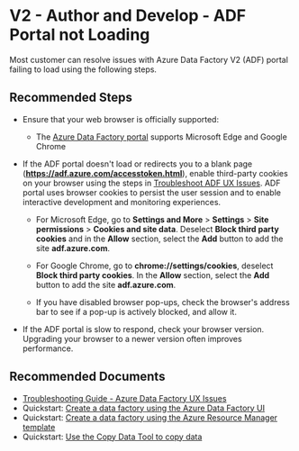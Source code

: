 <properties
  pagetitle="V2 - Author and Develop - ADF Portal not Loading"
  service=""
  resource=""
  ms.author="chez,haoc,fangl"
  selfhelptype="Generic"
  supporttopicids="32629437"
  resourcetags=""
  productpesids="15613"
  cloudenvironments="public,fairfax,usnat,ussec"
  articleid="2aae3671-bww5-0099-erd7-3623ebc13d45"
  ownershipid="AzureData_DataFactory" />
# V2 - Author and Develop - ADF Portal not Loading

Most customer can resolve issues with Azure Data Factory V2 (ADF) portal failing to load using the following steps.

## **Recommended Steps**

* Ensure that your web browser is officially supported:
  * The [Azure Data Factory portal](https://ms-adf.azure.com/datafactories) supports Microsoft Edge and Google Chrome 

* If the ADF portal doesn't load or redirects you to a blank page (**https://adf.azure.com/accesstoken.html**), enable third-party cookies on your browser using the steps in [Troubleshoot ADF UX Issues](https://docs.microsoft.com/azure/data-factory/data-factory-ux-troubleshoot-guide). ADF portal uses browser cookies to persist the user session and to enable interactive development and monitoring experiences.

    * For Microsoft Edge, go to **Settings and More** > **Settings** > **Site permissions** > **Cookies and site data**. Deselect **Block third party cookies** and in the **Allow** section, select the **Add** button to add the site **adf.azure.com**.
  
    * For Google Chrome, go to **chrome://settings/cookies**, deselect **Block third party cookies**. In the **Allow** section, select the **Add** button to add the site **adf.azure.com**.
  
    * If you have disabled browser pop-ups, check the browser's address bar to see if a pop-up is actively blocked, and allow it. 

* If the ADF portal is slow to respond, check your browser version. Upgrading your browser to a newer version often improves performance. 

## **Recommended Documents**

* [Troubleshooting Guide - Azure Data Factory UX Issues](https://docs.microsoft.com/azure/data-factory/data-factory-ux-troubleshoot-guide)
* Quickstart: [Create a data factory using the Azure Data Factory UI](https://docs.microsoft.com/azure/data-factory/quickstart-create-data-factory-portal)
* Quickstart: [Create a data factory using the Azure Resource Manager template](https://docs.microsoft.com/azure/data-factory/quickstart-create-data-factory-resource-manager-template)
* Quickstart: [Use the Copy Data Tool to copy data](https://docs.microsoft.com/azure/data-factory/quickstart-create-data-factory-copy-data-tool)
